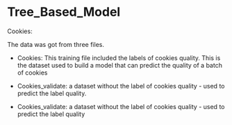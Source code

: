 # Tree_Based_Model


Cookies: 

The data was got from three files. 

- Cookies: This training file included the labels of cookies quality. This is the dataset used to build a model that can predict the quality of a batch of cookies

- Cookies_validate: a dataset without the label of cookies quality - used to predict the label quality.

- Cookies_validate: a dataset without the label of cookies quality - used to predict the label quality


